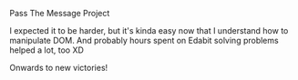 Pass The Message Project

I expected it to be harder, but it's kinda easy now that I understand how to manipulate DOM. And probably hours spent on Edabit solving problems helped a lot, too XD

Onwards to new victories! 
